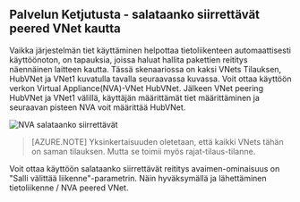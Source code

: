 ## <a name="service-chaining---transit-through-peered-vnet"></a>Palvelun Ketjutusta - salataanko siirrettävät peered VNet kautta

Vaikka järjestelmän tiet käyttäminen helpottaa tietoliikenteen automaattisesti käyttöönoton, on tapauksia, joissa haluat hallita pakettien reititys näennäinen laitteen kautta.
Tässä skenaariossa on kaksi VNets Tilauksen, HubVNet ja VNet1 kuvatulla tavalla seuraavassa kuvassa. Voit ottaa käyttöön verkon Virtual Appliance(NVA)-VNet HubVNet. Jälkeen VNet peering HubVNet ja VNet1 välillä, käyttäjän määrittämät tiet määrittäminen ja seuraavan pisteen NVA voit määrittää HubVNet.

![NVA salataanko siirrettävät](./media/virtual-networks-create-vnetpeering-scenario-transit-include/figure01.PNG)

> [AZURE.NOTE] Yksinkertaisuuden oletetaan, että kaikki VNets tähän on saman tilauksen. Mutta se toimii myös rajat-tilaus-tilanne.

Voit ottaa käyttöön salataanko siirrettävät reititys avaimen-ominaisuus on "Salli välittää liikenne"-parametrin. Näin hyväksymällä ja lähettäminen tietoliikenne / NVA peered VNet.  
